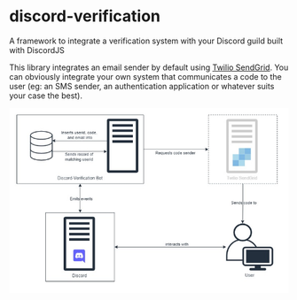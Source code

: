 # discord-verification

A framework to integrate a verification system with your Discord guild built with DiscordJS

This library integrates an email sender by default using [Twilio SendGrid](https://www.twilio.com/sendgrid/email-api). You can obviously integrate your own system that communicates a code to the user (eg: an SMS sender, an authentication application or whatever suits your case the best).

<div align="center">
  
![IMAGE](/assets/HLD_schema.jpg)
  
</div>
